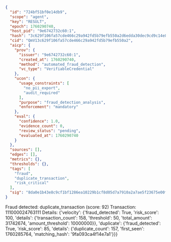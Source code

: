 ```json
{
  "id": "724bf51bf0e14db9",
  "scope": "agent",
  "key": "RESULT",
  "epoch": 1760290740,
  "host_pid": "9e6742732c60:1",
  "hash": "3c629f106fa57cde466c29a942fd5b79efb550a2d6edda30dec9cd9c14e825c0",
  "cid": "QmV13c629f106fa57cde466c29a942fd5b79efb550a2",
  "aicp": {
    "prov": {
      "issuer": "9e6742732c60:1",
      "created_at": 1760290740,
      "method": "automated_fraud_detection",
      "vc_type": "VerifiableCredential"
    },
    "ucon": {
      "usage_constraints": [
        "no_pii_export",
        "audit_required"
      ],
      "purpose": "fraud_detection_analysis",
      "enforcement": "mandatory"
    },
    "eval": {
      "confidence": 1.0,
      "evidence_count": 0,
      "review_status": "pending",
      "evaluated_at": 1760290740
    }
  },
  "sources": [],
  "edges": [],
  "metrics": {},
  "thresholds": {},
  "tags": [
    "fraud",
    "duplicate_transaction",
    "risk_critical"
  ],
  "sig": "8da0e1b43e8c9cf1bf1286ea10229b1cf8d05d7a7910a2a7ae5f23675e00f63a"
}
```

Fraud detected: duplicate_transaction (score: 92)
Transaction: 111000024763111
Details: {'velocity': {'fraud_detected': True, 'risk_score': 100, 'details': {'transaction_count': 158, 'threshold': 50, 'total_amount': 31742674, 'amount_threshold': 10000000}}, 'duplicate': {'fraud_detected': True, 'risk_score': 85, 'details': {'duplicate_count': 157, 'first_seen': 1760285764, 'matching_hash': '9fa093ca4f14e7a1'}}}